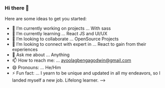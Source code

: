### Hi there 👋

Here are some ideas to get you started:

- 🔭 I’m currently working on projects ... With sass 
- 🌱 I’m currently learning ... React JS and UI/UX
- 👯 I’m looking to collaborate ... OpenSource Projects
- 🤔 I’m looking to connect with expert in ... React to gain from their experiences
- 💬 Ask me about ... Anything
- 📫 How to reach me: ... ayoolagbengagodwin@gmail.com
- 😄 Pronouns: ... He/Him
- ⚡ Fun fact: ... I yearn to be unique and updated in all my endeavors, so I landed myself a new job. Lifelong learner.
-->
